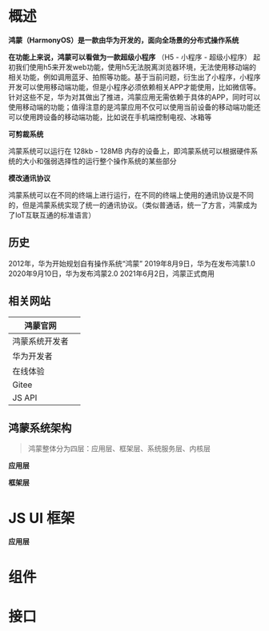 # 概述

**鸿蒙（HarmonyOS）是一款由华为开发的，面向全场景的分布式操作系统**

**在功能上来说，鸿蒙可以看做为一款超级小程序**
（H5 - 小程序 - 超级小程序）
起初我们使用h5来开发web功能，使用h5无法脱离浏览器环境，无法使用移动端的相关功能，例如调用蓝牙、拍照等功能。基于当前问题，衍生出了小程序，小程序开发可以使用移动端功能，但是小程序必须依赖相关APP才能使用，比如微信等。针对这些不足，华为对其做出了推进，鸿蒙应用无需依赖于具体的APP，同时可以使用移动端的功能；值得注意的是鸿蒙应用不仅可以使用当前设备的移动端功能还可以使用跨设备的移动端功能，比如说在手机端控制电视、冰箱等

**可剪裁系统**

鸿蒙系统可以运行在 128kb - 128MB 内存的设备上，即鸿蒙系统可以根据硬件系统的大小和强弱选择性的运行整个操作系统的某些部分

**模改通讯协议**

鸿蒙系统可以在不同的终端上进行运行，在不同的终端上使用的通讯协议是不同的，但是鸿蒙系统实现了统一的通讯协议。（类似普通话，统一了方言，鸿蒙成为了loT互联互通的标准语言）

## 历史

2012年，华为开始规划自有操作系统“鸿蒙”
2019年8月9日，华为在发布鸿蒙1.0
2020年9月10日，华为发布鸿蒙2.0
2021年6月2日，鸿蒙正式商用

## 相关网站

| 鸿蒙官网       |      |
| -------------- | ---- |
| 鸿蒙系统开发者 |      |
| 华为开发者     |      |
| 在线体验       |      |
| Gitee          |      |
| JS API         |      |

## 鸿蒙系统架构

> 鸿蒙整体分为四层：应用层、框架层、系统服务层、内核层

**应用层**

**框架层**



# JS UI 框架

**应用层**



# 组件



# 接口